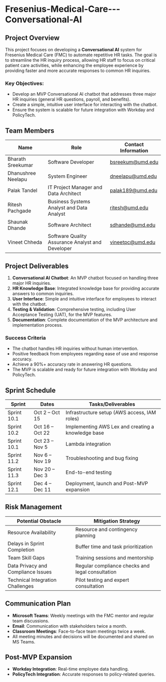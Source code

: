 # Fresenius-Medical-Care---Conversational-AI

## Project Overview
This project focuses on developing a **Conversational AI** system for Fresenius Medical Care (FMC) to automate repetitive HR tasks. The goal is to streamline the HR inquiry process, allowing HR staff to focus on critical patient care activities, while enhancing the employee experience by providing faster and more accurate responses to common HR inquiries.

### Key Objectives:
- Develop an MVP Conversational AI chatbot that addresses three major HR inquiries (general HR questions, payroll, and benefits).
- Create a simple, intuitive user interface for interacting with the chatbot.
- Ensure the system is scalable for future integration with Workday and PolicyTech.

## Team Members

| Name              | Role                                            | Contact Information                |
|-------------------|-------------------------------------------------|------------------------------------|
| Bharath Sreekumar | Software Developer                              | bsreekum@umd.edu                   |
| Dhanushree Neelapu| System Engineer                                 | dneelapu@umd.edu                   |
| Palak Tandel      | IT Project Manager and Data Architect            | palak189@umd.edu                   |
| Ritesh Pachgade   | Business Systems Analyst and Data Analyst        | ritesh@umd.edu                     |
| Shaunak Dhande    | Software Architect                              | sdhande@umd.edu                    |
| Vineet Chheda     | Software Quality Assurance Analyst and Developer | vineetpc@umd.edu                   |

## Project Deliverables

1. **Conversational AI Chatbot**: An MVP chatbot focused on handling three major HR inquiries.
2. **HR Knowledge Base**: Integrated knowledge base for providing accurate answers to common inquiries.
3. **User Interface**: Simple and intuitive interface for employees to interact with the chatbot.
4. **Testing & Validation**: Comprehensive testing, including User Acceptance Testing (UAT), for the MVP features.
5. **Documentation**: Complete documentation of the MVP architecture and implementation process.

### Success Criteria
- The chatbot handles HR inquiries without human intervention.
- Positive feedback from employees regarding ease of use and response accuracy.
- Achieve a 90%+ accuracy rate in answering HR questions.
- The MVP is scalable and ready for future integration with Workday and PolicyTech.

## Sprint Schedule

| Sprint       | Dates              | Tasks/Deliverables                                 |
|--------------|--------------------|----------------------------------------------------|
| Sprint 10.1  | Oct 2 – Oct 15     | Infrastructure setup (AWS access, IAM roles)       |
| Sprint 10.2  | Oct 16 – Oct 22    | Implementing AWS Lex and creating a knowledge base |
| Sprint 10.1  | Oct 23 – Nov 5     | Lambda integration                                 |
| Sprint 11.2  | Nov 6 – Nov 19     | Troubleshooting and bug fixing                     |
| Sprint 11.3  | Nov 20 – Dec 3     | End-to-end testing                                 |
| Sprint 12.1  | Dec 4 – Dec 11     | Deployment, launch and Post-MVP expansion          |


## Risk Management

| Potential Obstacle                | Mitigation Strategy                               |
|-----------------------------------|---------------------------------------------------|
| Resource Availability             | Resource and contingency planning                 |
| Delays in Sprint Completion       | Buffer time and task prioritization               |
| Team Skill Gaps                   | Training sessions and mentorship                  |
| Data Privacy and Compliance Issues| Regular compliance checks and legal consultation  |
| Technical Integration Challenges  | Pilot testing and expert consultation             |

## Communication Plan
- **Microsoft Teams**: Weekly meetings with the FMC mentor and regular team discussions.
- **Email**: Communication with stakeholders twice a month.
- **Classroom Meetings**: Face-to-face team meetings twice a week.
- All meeting minutes and decisions will be documented and shared on MS Teams.

## Post-MVP Expansion
- **Workday Integration**: Real-time employee data handling.
- **PolicyTech Integration**: Accurate responses to policy-related queries.
